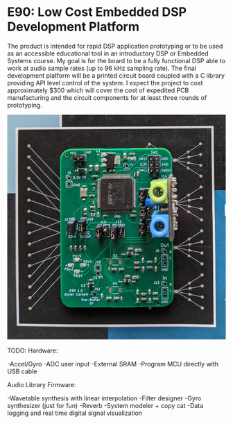 # E90: Low Cost Embedded DSP Development Platform

The product is intended for rapid DSP application prototyping or to be used as an accessible educational tool in an introductory DSP or Embedded Systems course.
My goal is for the board to be a fully functional DSP able to work at audio sample rates (up to 96 kHz sampling rate). 
The final development platform will be a printed circuit board coupled with a C library providing API level control of the system.
I expect the project to cost approximately $300 which will cover the cost of expedited PCB manufacturing and the circuit components for at least three rounds of prototyping. 


![](PCB_REV1.jpg)

TODO:
Hardware:

-Accel/Gyro
-ADC user input
-External SRAM
-Program MCU directly with USB cable

Audio Library Firmware:

-Wavetable synthesis with linear interpolation
-Filter designer
-Gyro synthesizer (just for fun)
-Reverb
-System modeler + copy cat
-Data logging and real time digital signal visualization

